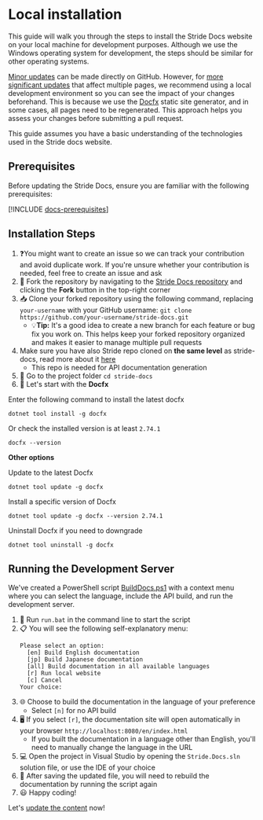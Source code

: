 # Local installation
This guide will walk you through the steps to install the Stride Docs website on your local machine for development purposes. Although we use the Windows operating system for development, the steps should be similar for other operating systems.

[Minor updates](content.md#small-updates) can be made directly on GitHub. However, for [more significant updates](content.md#major-updates) that affect multiple pages, we recommend using a local development environment so you can see the impact of your changes beforehand. This is because we use the [Docfx](https://dotnet.github.io/docfx/index.html) static site generator, and in some cases, all pages need to be regenerated. This approach helps you assess your changes before submitting a pull request.

This guide assumes you have a basic understanding of the technologies used in the Stride docs website.

## Prerequisites

Before updating the Stride Docs, ensure you are familiar with the following prerequisites:

[!INCLUDE [docs-prerequisites](../../includes/docs-prerequisites.md)]

## Installation Steps

1. ❓You might want to create an issue so we can track your contribution and avoid duplicate work. If you're unsure whether your contribution is needed, feel free to create an issue and ask
1. 🍴 Fork the repository by navigating to the [Stride Docs repository](https://github.com/stride3d/stride-docs) and clicking the **Fork** button in the top-right corner
1. 📥 Clone your forked repository using the following command, replacing `your-username` with your GitHub username: `git clone https://github.com/your-username/stride-docs.git`
   - 💡**Tip:** It's a good idea to create a new branch for each feature or bug fix you work on. This helps keep your forked repository organized and makes it easier to manage multiple pull requests
1. Make sure you have also Stride repo cloned on **the same level** as stride-docs, read more about it [here](https://github.com/stride3d/stride)
   - This repo is needed for API documentation generation
1. 📁 Go to the project folder `cd stride-docs`
1. 🚀 Let's start with the **Docfx**

Enter the following command to install the latest docfx

```
dotnet tool install -g docfx
```

Or check the installed version is at least `2.74.1`

```
docfx --version
```

**Other options**

Update to the latest Docfx

```
dotnet tool update -g docfx
```

Install a specific version of Docfx

```
dotnet tool update -g docfx --version 2.74.1
```

Uninstall Docfx if you need to downgrade

```
dotnet tool uninstall -g docfx
```

## Running the Development Server

We've created a PowerShell script [BuildDocs.ps1](https://github.com/stride3d/stride-docs/blob/master/BuildDocs.ps1) with a context menu where you can select the language, include the API build, and run the development server.

1. 🚀 Run `run.bat` in the command line to start the script
1. 📋 You will see the following self-explanatory menu:
    ```
    Please select an option:
      [en] Build English documentation
      [jp] Build Japanese documentation
      [all] Build documentation in all available languages
      [r] Run local website
      [c] Cancel
    Your choice:
    ```
1. 🌐 Choose to build the documentation in the language of your preference
   - Select `[n]` for no API build
1. 🖥️ If you select `[r]`, the documentation site will open automatically in your browser `http://localhost:8080/en/index.html`
     - If you built the documentation in a language other than English, you'll need to manually change the language in the URL
1. 💻 Open the project in Visual Studio by opening the `Stride.Docs.sln` solution file, or use the IDE of your choice
1. 🔄 After saving the updated file, you will need to rebuild the documentation by running the script again
1. 😃 Happy coding!

Let's [update the content](content.md) now!